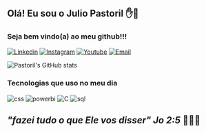 ## Olá! Eu sou o Julio Pastoril ✋👊
### Seja bem vindo(a) ao meu github!!!


[![Linkedin](https://img.shields.io/badge/LinkedIn-0077B5?style=for-the-badge&logo=linkedin&logoColor=white)](https://www.linkedin.com/in/jcpastoril/)
[![Instagram](https://img.shields.io/badge/Instagram-E4405F?style=for-the-badge&logo=instagram&logoColor=white)](https://www.instagram.com/jcpastoril/)
[![Youtube](https://img.shields.io/badge/YouTube-FF0000?style=for-the-badge&logo=youtube&logoColor=white)](https://www.youtube.com/channel/UCrPEMNKAWJke0jheNToGDNA)
[![Email](https://img.shields.io/badge/Gmail-D14836?style=for-the-badge&logo=gmail&logoColor=white)](https://mail.google.com/mail/u/0/#inbox)


![Pastoril's GitHub stats](https://github-readme-stats.vercel.app/api?username=pastoril10&show_icons=true&theme=dracula)

### Tecnologias que uso no meu dia

<div style="display:inline_block"<br/>
<div style="display: inline_block">


  <img align="center" alt="css" src="https://img.shields.io/badge/python-3670A0?style=for-the-badge&logo=python&logoColor=ffdd54" />
  <img align="center" alt="powerbi" src="https://img.shields.io/badge/power_bi-F2C811?style=for-the-badge&logo=powerbi&logoColor=black" />
  <img align="center" alt="C" src="https://img.shields.io/badge/c-%2300599C.svg?style=for-the-badge&logo=c&logoColor=white" />
   <img align="center" alt="sql" src="https://img.shields.io/badge/sqlite-%2307405e.svg?style=for-the-badge&logo=sqlite&logoColor=white" />

## *"fazei tudo o que Ele vos disser" Jo 2:5* 🙏🙏🙏
